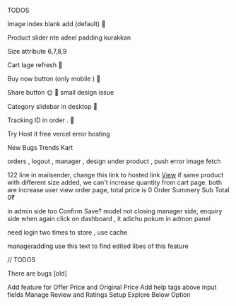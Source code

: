 TODOS



Image index blank add (default) 🥙

Product slider nte adeel padding kurakkan

Size attribute 6,7,8,9 

Cart lage refresh  🥙

Buy now button (only mobile ) 🥙

Share button 🌞 🥙 small design issue

Category slidebar in desktop 🥙

Tracking ID in order .  🥙























Try Host it free
vercel error hosting

New Bugs Trends Kart

orders , logout , manager , design under product , push error image fetch 

122 line in mailsender, change this link to hosted link
                      <a href="http://localhost:5173/manager/enquiries" target="_blank" class="view-button">View</a>
if same product with different size added, we can't increase quantity from cart page. both are increase 
user view order page, total price is 0 
Order Summery
Sub Total
0₹

in admin side too 
Confirm Save? model not closing manager side, enquiry side
when again click on dashboard , it adichu pokum in admon panel

need login two times to store , use cache


manageradding
use this text to find edited libes of this feature

// TODOS

There are bugs [old]

Add feature for Offer Price and Original Price
Add help tags above input fields
Manage Review and Ratings
Setup Explore Below Option

